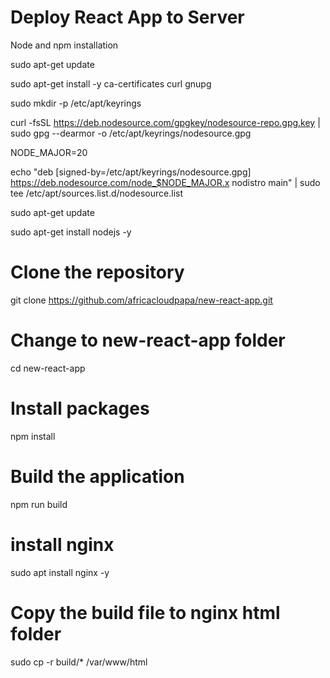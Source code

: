 # Deploy React App to Server

Node and npm installation

sudo apt-get update

sudo apt-get install -y ca-certificates curl gnupg

sudo mkdir -p /etc/apt/keyrings

curl -fsSL https://deb.nodesource.com/gpgkey/nodesource-repo.gpg.key | sudo gpg --dearmor -o /etc/apt/keyrings/nodesource.gpg

NODE_MAJOR=20

echo "deb [signed-by=/etc/apt/keyrings/nodesource.gpg] https://deb.nodesource.com/node_$NODE_MAJOR.x nodistro main" | sudo tee /etc/apt/sources.list.d/nodesource.list

sudo apt-get update

sudo apt-get install nodejs -y

# Clone the repository

git clone https://github.com/africacloudpapa/new-react-app.git

# Change to new-react-app folder

cd new-react-app

# Install packages

npm install

# Build the application

npm run build

# install nginx

sudo apt install nginx -y

# Copy the build file to nginx html folder

sudo cp -r build/* /var/www/html


